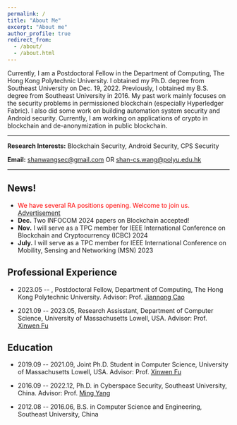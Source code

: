 ```yaml
---
permalink: /
title: "About Me"
excerpt: "About me"
author_profile: true
redirect_from: 
  - /about/
  - /about.html
---
```


Currently, I am a Postdoctoral Fellow in the Department of Computing, The Hong Kong Polytechnic University. I obtained my Ph.D. degree from Southeast University on Dec. 19, 2022. Previously, I obtained my B.S. degree from Southeast University in 2016. My past work mainly focuses on the security problems in permissioned blockchain (especially Hyperledger Fabric). I also did some work on building automation system security and Android security. Currently, I am working on applications of crypto in blockchain and de-anonymization in public blockchain.

---
**Research Interests:** Blockchain Security, Android Security, CPS Security

**Email:** <shanwangsec@gmail.com> OR <shan-cs.wang@polyu.edu.hk> 

---

## News!

- <font color=red>We have several RA positions opening. Welcome to join us.</font> [Advertisement](https://www4.comp.polyu.edu.hk/~shanjiang/IMCL-Blockchain-AD-2023-09.pdf)
- **Dec.** Two INFOCOM 2024 papers on Blockchain accepted!
- **Nov.** I will serve as a TPC member for IEEE International Conference on Blockchain and Cryptocurrency (ICBC) 2024
- **July.** I will serve as a TPC member for IEEE International Conference on Mobility, Sensing and Networking (MSN) 2023

## Professional Experience

- 2023.05 -- , Postdoctoral Fellow, Department of Computing, The Hong Kong Polytechnic University. Advisor: Prof. [Jiannong Cao](https://www4.comp.polyu.edu.hk/~csjcao/)

- 2021.09 -- 2023.05, Research Assisstant, Department of Computer Science, University of Massachusetts Lowell, USA. Advisor: Prof. [Xinwen Fu](https://www.cs.uml.edu/~xinwenfu/)  

## Education

- 2019.09 -- 2021.09, Joint Ph.D. Student in Computer Science, University of Massachusetts Lowell, USA. Advisor: Prof. [Xinwen Fu](https://www.cs.uml.edu/~xinwenfu/)    

- 2016.09 -- 2022.12, Ph.D. in Cyberspace Security, Southeast University, China. Advisor: Prof. [Ming Yang](https://cse.seu.edu.cn/2019/0103/c23024a257235/pagem.psp) 

- 2012.08 -- 2016.06, B.S. in Computer Science and Engineering, Southeast University, China 

